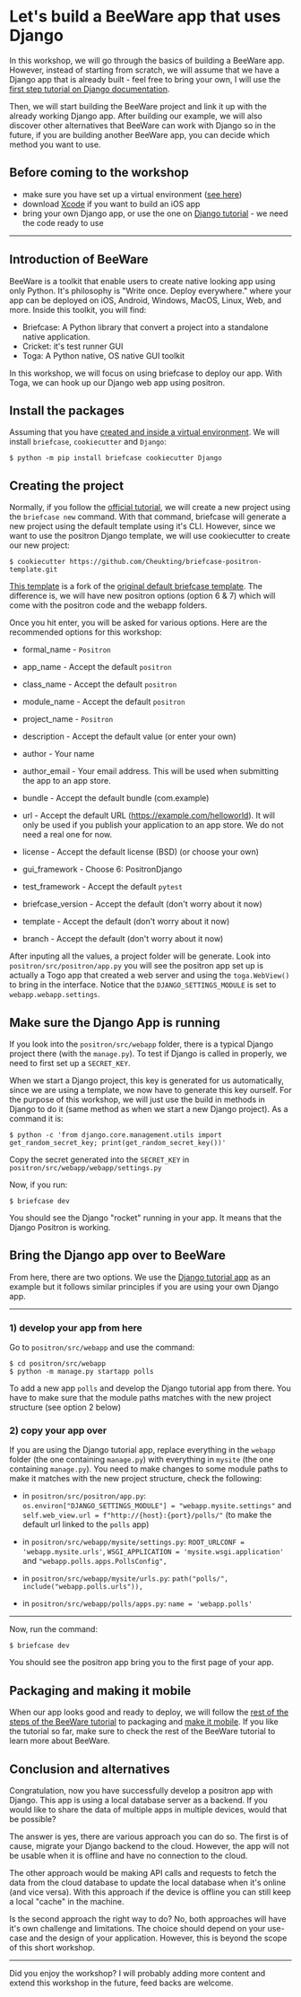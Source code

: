 # Let's build a BeeWare app that uses Django

In this workshop, we will go through the basics of building a BeeWare app. However, instead of starting from scratch, we will assume that we have a Django app that is already built - feel free to bring your own, I will use the [first step tutorial on Django documentation](https://docs.djangoproject.com/en/4.2/intro/tutorial01/).

Then, we will start building the BeeWare project and link it up with the already working Django app. After building our example, we will also discover other alternatives that BeeWare can work with Django so in the future, if you are building another BeeWare app, you can decide which method you want to use.

## Before coming to the workshop
- make sure you have set up a virtual environment ([see here](https://docs.beeware.org/en/latest/tutorial/tutorial-0.html))
- download [Xcode](https://apps.apple.com/au/app/xcode/id497799835?mt=12) if you want to build an iOS app
- bring your own Django app, or use the one on [Django tutorial](https://docs.djangoproject.com/en/4.2/intro/tutorial01/) - we need the code ready to use

---

## Introduction of BeeWare

BeeWare is a toolkit that enable users to create native looking app using only Python. It's philosophy is "Write once. Deploy everywhere." where your app can be deployed on iOS, Android, Windows, MacOS, Linux, Web, and more. Inside this toolkit, you will find:

- Briefcase: A Python library that convert a project into a standalone native application.
- Cricket: it's test runner GUI
- Toga: A Python native, OS native GUI toolkit

In this workshop, we will focus on using briefcase to deploy our app. With Toga, we can hook up our Django web app using positron.

## Install the packages

Assuming that you have [created and inside a virtual environment]((https://docs.beeware.org/en/latest/tutorial/tutorial-0.html)). We will install `briefcase`, `cookiecutter` and `Django`:

```
$ python -m pip install briefcase cookiecutter Django
```

## Creating the project

Normally, if you follow the [official tutorial](https://docs.beeware.org/en/latest/tutorial/tutorial-1.html), we will create a new project using the `briefcase new` command. With that command, briefcase will generate a new project using the default template using it's CLI. However, since we want to use the positron Django template, we will use cookiecutter to create our new project:

```
$ cookiecutter https://github.com/Cheukting/briefcase-positron-template.git
```

[This template](https://github.com/Cheukting/briefcase-positron-template) is a fork of the [original default briefcase template](https://github.com/beeware/briefcase-template). The difference is, we will have new positron options (option 6 & 7) which will come with the positron code and the webapp folders.

Once you hit enter, you will be asked for various options. Here are the recommended options for this workshop:

- formal_name - `Positron`

- app_name - Accept the default `positron`

- class_name - Accept the default `positron`

- module_name - Accept the default `positron`

- project_name - `Positron`

- description - Accept the default value (or enter your own)

- author - Your name

- author_email - Your email address. This will be used when submitting the app to an app store.

- bundle - Accept the default bundle (com.example)

- url - Accept the default URL (https://example.com/helloworld). It will only be used if you publish your application to an app store. We do not need a real one for now.

- license - Accept the default license (BSD) (or choose your own)

- gui_framework - Choose 6: PositronDjango

- test_framework - Accept the default `pytest`

- briefcase_version - Accept the default (don't worry about it now)

- template - Accept the default (don't worry about it now)

- branch - Accept the default (don't worry about it now)

After inputing all the values, a project folder will be generate. Look into `positron/src/positron/app.py` you will see the positron app set up is actually a Togo app that created a web server and using the `toga.WebView()` to bring in the interface. Notice that the `DJANGO_SETTINGS_MODULE` is set to `webapp.webapp.settings`.

## Make sure the Django App is running

If you look into the `positron/src/webapp` folder, there is a typical Django project there (with the `manage.py`). To test if Django is called in properly, we need to first set up a `SECRET_KEY`.

When we start a Django project, this key is generated for us automatically, since we are using a template, we now have to generate this key ourself. For the purpose of this workshop, we will just use the build in methods in Django to do it (same method as when we start a new Django project). As a command it is:

```
$ python -c 'from django.core.management.utils import get_random_secret_key; print(get_random_secret_key())'
```

Copy the secret generated into the `SECRET_KEY` in `positron/src/webapp/webapp/settings.py`

Now, if you run:

```
$ briefcase dev
```

You should see the Django "rocket" running in your app. It means that the Django Positron is working.

## Bring the Django app over to BeeWare

From here, there are two options. We use the [Django tutorial app](https://docs.djangoproject.com/en/4.2/intro/tutorial01/) as an example but it follows similar principles if you are using your own Django app.

---

### 1) develop your app from here

Go to `positron/src/webapp` and use the command:

```
$ cd positron/src/webapp
$ python -m manage.py startapp polls
```

To add a new app `polls` and develop the Django tutorial app from there. You have to make sure that the module paths matches with the new project structure (see option 2 below)

### 2) copy your app over

If you are using the Django tutorial app, replace everything in the `webapp` folder (the one containing `manage.py`) with everything in `mysite` (the one containing `manage.py`). You need to make changes to some module paths to make it matches with the new project structure, check the following:

- in `positron/src/positron/app.py`: `os.environ["DJANGO_SETTINGS_MODULE"] = "webapp.mysite.settings"` and `self.web_view.url = f"http://{host}:{port}/polls/"` (to make the default url linked to the `polls` app)

- in `positron/src/webapp/mysite/settings.py`: `ROOT_URLCONF = 'webapp.mysite.urls'`, `WSGI_APPLICATION = 'mysite.wsgi.application'` and `"webapp.polls.apps.PollsConfig",`

- in `positron/src/webapp/mysite/urls.py`: `path("polls/", include("webapp.polls.urls")),`

- in `positron/src/webapp/polls/apps.py`: `name = 'webapp.polls'`

---

Now, run the command:

```
$ briefcase dev
```

You should see the positron app bring you to the first page of your app.

## Packaging and making it mobile

When our app looks good and ready to deploy, we will follow the [rest of the steps of the BeeWare tutorial](https://docs.beeware.org/en/latest/tutorial/tutorial-3.html) to packaging and [make it mobile](https://docs.beeware.org/en/latest/tutorial/tutorial-5/index.html). If you like the tutorial so far, make sure to check the rest of the BeeWare tutorial to learn more about BeeWare.

## Conclusion and alternatives

Congratulation, now you have successfully develop a positron app with Django. This app is using a local database server as a backend. If you would like to share the data of multiple apps in multiple devices, would that be possible?

The answer is yes, there are various approach you can do so. The first is of cause, migrate your Django backend to the cloud. However, the app will not be usable when it is offline and have no connection to the cloud.

The other approach would be making API calls and requests to fetch the data from the cloud database to update the local database when it's online (and vice versa). With this approach if the device is offline you can still keep a local "cache" in the machine.

Is the second approach the right way to do? No, both approaches will have it's own challenge and limitations. The choice should depend on your use-case and the design of your application. However, this is beyond the scope of this short workshop.

---

Did you enjoy the workshop? I will probably adding more content and extend this workshop in the future, feed backs are welcome.
